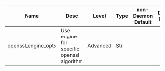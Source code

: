 | Name | Desc | Level | Type | non-Daemon Default | Daemon Default | Min | Max | Valid Values | verbatim | See also | Flags | Services | Validator | Long Desc | Tags |
| --- | --- | --- | --- | --- | --- | --- | --- | --- | --- | --- | --- | --- | --- | --- | --- |
| <span id="SP_openssl_engine_opts">openssl_engine_opts</span> |  Use engine for specific openssl algorithm | Advanced | Str |  |  |  |  |  |  |  | STARTUP |  |  | Pass opts in this way: engine_id=engine1,dynamic_path=/some/path/engine1.so,default_algorithms=DIGESTS:engine_id=engine2,dynamic_path=/some/path/engine2.so,default_algorithms=CIPHERS,other_ctrl=other_value |  |
